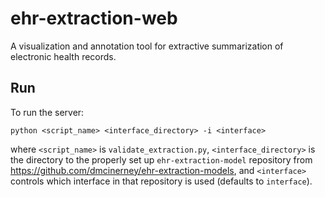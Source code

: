 # ehr-extraction-web

A visualization and annotation tool for extractive summarization of electronic health records.

## Run

To run the server:

    python <script_name> <interface_directory> -i <interface>

where `<script_name>` is `validate_extraction.py`, `<interface_directory>` is the directory to the properly set up `ehr-extraction-model` repository from https://github.com/dmcinerney/ehr-extraction-models, and `<interface>` controls which interface in that repository is used (defaults to `interface`).
